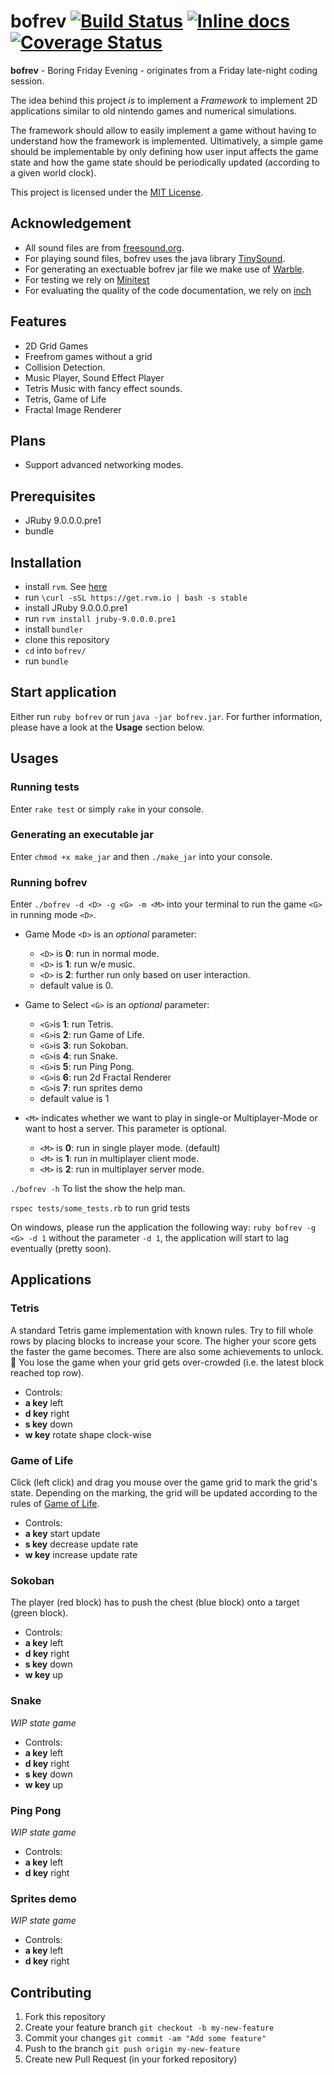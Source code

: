 # bofrev [![Build Status](https://travis-ci.org/simplay/bofrev.svg?branch=master)](https://travis-ci.org/simplay/bofrev) [![Inline docs](http://inch-ci.org/github/simplay/bofrev.svg?branch=master)](http://inch-ci.org/github/simplay/bofrev) [![Coverage Status](https://coveralls.io/repos/simplay/bofrev/badge.svg?branch=master&service=github)](https://coveralls.io/github/simplay/bofrev?branch=master)

**bofrev** - Boring Friday Evening - originates from a Friday late-night coding session.

The idea behind this project _is_ to implement a _Framework_ to
implement 2D applications similar to old nintendo games and numerical simulations. 

The framework should allow to easily implement a game without having to understand how the framework is implemented. Ultimatively, a simple game should be implementable by only defining how user input affects the game state and how the game state should be periodically updated (according to a given world clock).

This project is licensed under the [MIT License](https://github.com/simplay/bofrev/blob/master/LICENSE).

## Acknowledgement

+ All sound files are from [freesound.org](www.freesound.org).
+ For playing sound files, bofrev uses the java library [TinySound](https://github.com/finnkuusisto/TinySound).
+ For generating an exectuable bofrev jar file we make use of [Warble](https://github.com/jruby/warbler).
+ For testing we rely on [Minitest](https://github.com/seattlerb/minitest)
+ For evaluating the quality of the code documentation, we rely on [inch](https://github.com/rrrene/inch)

## Features

+ 2D Grid Games 
+ Freefrom games without a grid
+ Collision Detection.
+ Music Player, Sound Effect Player
+ Tetris Music with fancy effect sounds.
+ Tetris, Game of Life
+ Fractal Image Renderer

## Plans

+ Support advanced networking modes.

## Prerequisites
+ JRuby 9.0.0.0.pre1
+ bundle

## Installation

+ install `rvm`. See [here](https://rvm.io/)
 + run `\curl -sSL https://get.rvm.io | bash -s stable` 
+ install JRuby 9.0.0.0.pre1
 + run `rvm install jruby-9.0.0.0.pre1`  
+ install `bundler`
+ clone this repository
+ `cd` into `bofrev/`
+ run `bundle`

## Start application
Either run `ruby bofrev` or run `java -jar bofrev.jar`. For further information, please have a look at the **Usage** section below.

## Usages

### Running tests
Enter `rake test` or simply `rake` in your console.

### Generating an executable jar
Enter `chmod +x make_jar` and then `./make_jar` into your console.

### Running bofrev
Enter `./bofrev -d <D> -g <G> -m <M>` into your terminal to run the game `<G>` in running mode `<D>`.

+ Game Mode `<D>` is an _optional_ parameter:

  + `<D>` is **0**: run in normal mode.
  + `<D>` is **1**: run w/e music.
  + `<D>` is **2**: further run only based on user interaction.
  + default value is 0.

+ Game to Select `<G>` is an _optional_ parameter:

  + `<G>`is **1**: run Tetris.
  + `<G>`is **2**: run Game of Life.
  + `<G>`is **3**: run Sokoban.
  + `<G>`is **4**: run Snake.
  + `<G>`is **5**: run Ping Pong.
  + `<G>`is **6**: run 2d Fractal Renderer 
  + `<G>`is **7**: run sprites demo 
  + default value is 1

+ `<M>` indicates whether we want to play in single-or Multiplayer-Mode or want to host a server. This parameter is optional.

  + `<M>` is **0**: run in single player mode. (default)
  + `<M>` is **1**: run in multiplayer client mode.
  + `<M>` is **2**: run in multiplayer server mode.

`./bofrev -h` To list the show the help man.

`rspec tests/some_tests.rb` to run grid tests

On windows, please run the application the following way:
`ruby bofrev -g <G> -d 1`
without the parameter `-d 1`, the application will start to lag eventually (pretty soon).

## Applications
### Tetris

A standard Tetris game implementation with known rules.
Try to fill whole rows by placing blocks to increase your score.
The higher your score gets the faster the game becomes.
There are also some achievements to unlock. :sheep:
You lose the game when your grid gets over-crowded (i.e. the latest block reached top row).

+ Controls:
 + **a key** left
 + **d key** right
 + **s key** down
 + **w key** rotate shape clock-wise

### Game of Life

Click (left click) and drag you mouse over the game grid to mark the grid's state.
Depending on the marking, the grid will be updated according to the rules of [Game of Life](http://en.wikipedia.org/wiki/Conway%27s_Game_of_Life).

+ Controls:
 + **a key** start update
 + **s key** decrease update rate
 + **w key** increase update rate

### Sokoban

The player (red block) has to push the chest (blue block) onto a target (green block).

+ Controls:
 + **a key** left
 + **d key** right
 + **s key** down
 + **w key** up

### Snake

_WIP state game_

+ Controls:
 + **a key** left
 + **d key** right
 + **s key** down
 + **w key** up

### Ping Pong

_WIP state game_

+ Controls:
 + **a key** left
 + **d key** right
 

### Sprites demo

_WIP state game_

+ Controls:
 + **a key** left
 + **d key** right

## Contributing

1. Fork this repository
2. Create your feature branch `git checkout -b my-new-feature`
3. Commit your changes `git commit -am "Add some feature"`
4. Push to the branch `git push origin my-new-feature`
5. Create new Pull Request (in your forked repository)
